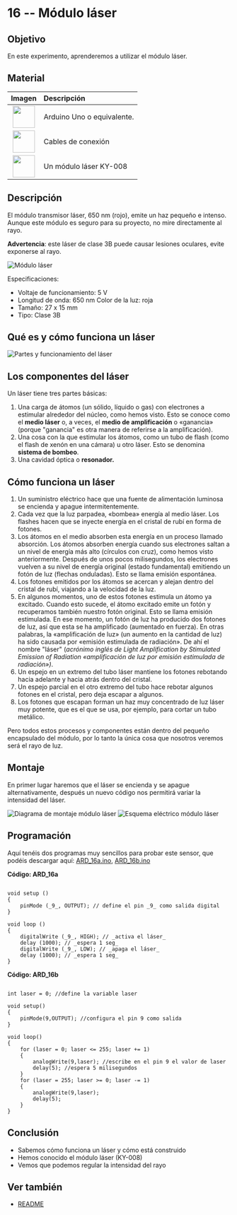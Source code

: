 # 16 -- Módulo láser

## Objetivo

En este experimento, aprenderemos a utilizar el módulo láser.

## Material

|                               Imagen                               | Descripción                |
| :----------------------------------------------------------------: | :------------------------ |
| <img src="./../imatges/mat/mat_unor3.png" width="50" height="50">  | Arduino Uno o equivalente. |
| <img src="./../imatges/mat/mat_cables.png" width="50" height="50"> | Cables de conexión        |
| <img src="./../imatges/mat/mat_KY-008.png" width="50" height="50"> | Un módulo láser KY-008     |

## Descripción

El módulo transmisor láser, 650 nm (rojo), emite un haz pequeño e
intenso. Aunque este módulo es seguro para su proyecto, no mire
directamente al rayo.

**Advertencia**: este láser de clase 3B puede causar lesiones oculares, evite
exponerse al rayo.

![Módulo láser](../imatges/ard/ard_16_01.png)

Especificaciones:

- Voltaje de funcionamiento: 5 V
- Longitud de onda: 650 nm Color de la luz: roja
- Tamaño: 27 x 15 mm
- Tipo: Clase 3B

## Qué es y cómo funciona un láser

![Partes y funcionamiento del láser](../imatges/ard/ard_16_02.png)

## Los componentes del láser

Un láser tiene tres partes básicas:

1. Una carga de átomos (un sólido, líquido o gas) con electrones a estimular alrededor del núcleo, como hemos visto. Esto se conoce como el **medio láser** o, a veces, el **medio de amplificación** o «ganancia» (porque "ganancia" es otra manera de referirse a la amplificación).
2. Una cosa con la que estimular los átomos, como un tubo de flash (como
   el flash de xenón en una cámara) u otro láser. Esto se
   denomina **sistema de bombeo**.
3. Una cavidad óptica o **resonador.**

## Cómo funciona un láser

1. Un suministro eléctrico hace que una fuente de alimentación luminosa
   se encienda y apague intermitentemente.
2. Cada vez que la luz parpadea, «bombea» energía al medio láser.
   Los flashes hacen que se inyecte energía en el cristal de rubí en
   forma de fotones.
3. Los átomos en el medio absorben esta energía en un proceso
   llamado absorción. Los átomos absorben energía cuando sus electrones saltan a un nivel de energía más alto (círculos con cruz),
   como hemos visto anteriormente. Después de unos pocos milisegundos, los electrones vuelven a su nivel de energía original (estado
   fundamental) emitiendo un fotón de luz (flechas onduladas). Esto se llama
   emisión espontánea.
4. Los fotones emitidos por los átomos se acercan y alejan dentro del cristal
   de rubí, viajando a la velocidad de la luz.
5. En algunos momentos, uno de estos fotones estimula un átomo ya excitado.
   Cuando esto sucede, el átomo excitado emite un fotón y recuperamos también
   nuestro fotón original. Esto se llama emisión estimulada. En ese
   momento, un fotón de luz ha producido dos fotones de luz, así que
   esta se ha amplificado (aumentado en fuerza). En otras palabras,
   la «amplificación de luz» (un aumento en la cantidad de luz) ha
   sido causada por «emisión estimulada de radiación». De ahí el nombre
   "láser" (_acrónimo inglés de Light Amplification by Stimulated
   Emission of Radiation «amplificación de luz por emisión estimulada
   de radiación»)_.
6. Un espejo en un extremo del tubo láser mantiene los fotones rebotando hacia
   adelante y hacia atrás dentro del cristal.
7. Un espejo parcial en el otro extremo del tubo hace rebotar algunos
   fotones en el cristal, pero deja escapar a algunos.
8. Los fotones que escapan forman un haz muy concentrado de luz láser
   muy potente, que es el que se usa, por ejemplo, para cortar un tubo
   metálico.

Pero todos estos procesos y componentes están dentro del pequeño
encapsulado del módulo, por lo tanto la única cosa que nosotros veremos será el
rayo de luz.

## Montaje

En primer lugar haremos que el láser se encienda y se apague alternativamente,
después un nuevo código nos permitirá variar la intensidad del láser.

![Diagrama de montaje módulo láser](../imatges/ard/ard_16_03.png)
![Esquema eléctrico módulo láser](../imatges/ard/ard_16_04.png)

## Programación

Aquí tenéis dos programas muy sencillos para probar este sensor, que
podéis descargar aquí:
[ARD_16a.ino](https://drive.google.com/file/d/1pCOO_AEN38eGd4omei5IUisHmrGPqtZt/view?usp=share_link),
[ARD_16b.ino](https://drive.google.com/file/d/1YsyZ0doSccj-J1inmuhwv7s9aYoz8JwE/view?usp=share_link)

**Código: ARD_16a**

```Arduino

void setup ()
{
    pinMode (_9_, OUTPUT); // define el pin _9_ como salida digital
}

void loop ()
{
    digitalWrite (_9_, HIGH); // _activa el láser_
    delay (1000); // _espera 1 seg_
    digitalWrite (_9_, LOW); // _apaga el láser_
    delay (1000); // _espera 1 seg_
}
```

**Código: ARD_16b**

```Arduino

int laser = 0; //define la variable laser

void setup()
{
    pinMode(9,OUTPUT); //configura el pin 9 como salida
}

void loop()
{
    for (laser = 0; laser <= 255; laser += 1)
    {
        analogWrite(9,laser); //escribe en el pin 9 el valor de laser
        delay(5); //espera 5 milisegundos
    }
    for (laser = 255; laser >= 0; laser -= 1)
    {
        analogWrite(9,laser);
        delay(5);
    }
}
```

## Conclusión

- Sabemos cómo funciona un láser y cómo está construido
- Hemos conocido el módulo láser (KY-008)
- Vemos que podemos regular la intensidad del rayo

## Ver también

- [README](../README.md)
